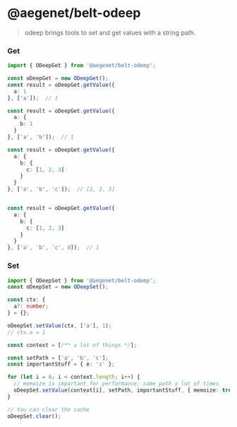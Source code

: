 # @aegenet/belt-odeep

> odeep brings tools to set and get values with a string path.

### Get

```typescript
import { ODeepGet } from '@aegenet/belt-odeep';

const oDeepGet = new ODeepGet();
const result = oDeepGet.getValue({
  a: 1
}, ['a']);  // 1

const result = oDeepGet.getValue({
  a: {
    b: 1
  }
}, ['a', 'b']);  // 1

const result = oDeepGet.getValue({
  a: {
    b: {
      c: [1, 2, 3]
    }
  }
}, ['a', 'b', 'c']);  // [1, 2, 3]


const result = oDeepGet.getValue({
  a: {
    b: {
      c: [1, 2, 3]
    }
  }
}, ['a', 'b', 'c', 0]);  // 1
```

### Set

```typescript
import { ODeepSet } from '@aegenet/belt-odeep';
const oDeepSet = new ODeepSet();
```

```typescript
const ctx: {
  a?: number;
} = {};

oDeepSet.setValue(ctx, ['a'], 1);
// ctx.a = 1
```


```typescript
const context = [/** a lot of things */];

const setPath = ['a', 'b', 'c'];
const importantStuff = { e: 'z' };

for (let i = 0; i < context.length; i++) {
  // memoize is important for performance: same path a lot of times
  oDeepSet.setValue(context[i], setPath, importantStuff, { memoize: true, autoCreate: true });
}

// You can clear the cache
oDeepSet.clear();
```